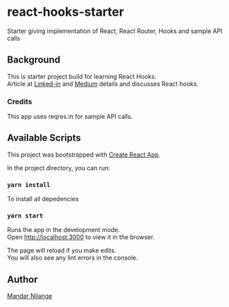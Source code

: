 # react-hooks-starter

Starter giving implementation of React, React Router, Hooks and sample API calls

## Background

This is starter project build for learning React Hooks. <br/>
Article at [Linked-in](https://www.linkedin.com/pulse/react-hooks-first-impressions-mandar-nilange) and [Medium](https://medium.com/@mandarnilange/react-hooks-first-impressions-c3a50f55fc62) details and discusses React hooks.

### Credits

This app uses reqres.in for sample API calls.

## Available Scripts

This project was bootstrapped with [Create React App](https://github.com/facebook/create-react-app).

In the project directory, you can run:

### `yarn install`

To install all depedencies

### `yarn start`

Runs the app in the development mode.<br />
Open [http://localhost:3000](http://localhost:3000) to view it in the browser.

The page will reload if you make edits.<br />
You will also see any lint errors in the console.

## Author

[Mandar Nilange](https://www.mandarnilange.com)
